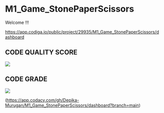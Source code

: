 # M1_Game_StonePaperScissors
Welcome !!!

https://app.codiga.io/public/project/29935/M1_Game_StonePaperScissors/dashboard

## CODE QUALITY SCORE

![](https://api.codiga.io/project/29935/score/svg)  

## CODE GRADE
![](https://api.codiga.io/project/29935/status/svg)

(https://app.codacy.com/gh/Depika-Murugan/M1_Game_StonePaperScissors/dashboard?branch=main)
